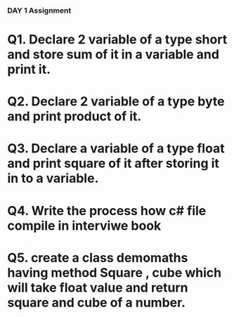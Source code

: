 ### DAY 1 Assignment

# Q1. Declare 2 variable of a type short and store sum of it in a variable and print it.
# Q2. Declare 2  variable of a type byte and print product of it.
# Q3.  Declare a variable of a type float and print square of it after storing it in to a variable.
# Q4. Write the process how c# file compile in interviwe book
# Q5. create a class demomaths having method Square , cube which will take float value and return square and cube of a number.
